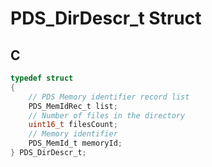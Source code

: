 # PDS_DirDescr_t Struct

## C

```c
typedef struct
{
    // PDS Memory identifier record list
    PDS_MemIdRec_t list;
    // Number of files in the directory
    uint16_t filesCount;
    // Memory identifier
    PDS_MemId_t memoryId;
} PDS_DirDescr_t;

```



